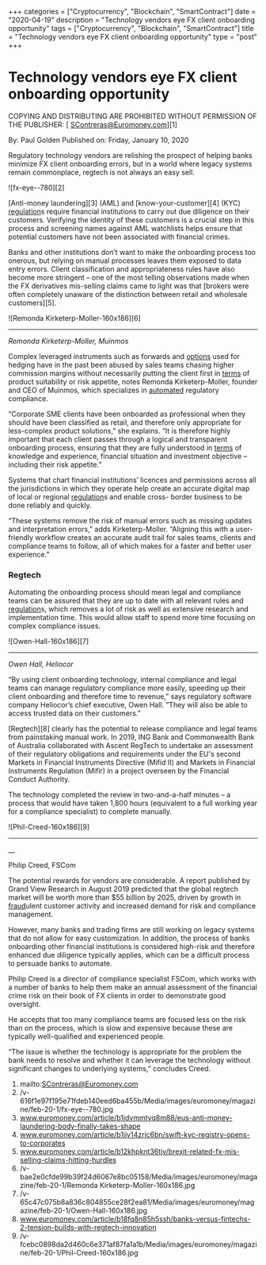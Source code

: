 +++
categories = ["Cryptocurrency", "Blockchain", "SmartContract"]
date = "2020-04-19"
description = "Technology vendors eye FX client onboarding opportunity"
tags = ["Cryptocurrency", "Blockchain", "SmartContract"]
title = "Technology vendors eye FX client onboarding opportunity"
type = "post"
+++

#  Technology vendors eye FX client onboarding opportunity

COPYING AND DISTRIBUTING ARE PROHIBITED WITHOUT PERMISSION OF THE
PUBLISHER: [ SContreras@Euromoney.com][1]

By:  Paul Golden  Published on:  Friday, January 10, 2020

Regulatory technology vendors are relishing the prospect of helping
banks minimize FX client onboarding errors, but in a world where legacy
systems remain commonplace, regtech is not always an easy sell.

![fx-eye--780][2]

[Anti-money laundering][3] (AML) and [know-your-customer][4] (KYC) [regulation](https://www.playgroundfx.com/blog/forex-broker-regulation/)s require financial institutions to carry out due diligence on their customers. Verifying the identity of these customers is a crucial step in this process and screening names against AML watchlists helps ensure that potential customers have not been associated with financial crimes.

Banks and other institutions don’t want to make the onboarding process
too onerous, but relying on manual processes leaves them exposed to data
entry errors. Client classification and appropriateness rules have also
become more stringent – one of the most telling observations made when
the FX derivatives mis-selling claims came to light was that [brokers
were often completely unaware of the distinction between retail and
wholesale customers][5].

![Remonda Kirketerp-Moller-160x186][6]  
  
---  
  
 _Remonda Kirketerp-Moller, Muinmos_  
  
Complex leveraged instruments such as forwards and [options](https://www.fixpro.org/post/options-liquidity/) used for
hedging have in the past been abused by sales teams chasing higher
commission margins without necessarily putting the client first in [terms](https://www.fintechee.com/terms/)
of product suitability or risk appetite, notes Remonda Kirketerp-Moller,
founder and CEO of Muinmos, which specializes in [automated](https://www.fintechee.com/features/automated-forex-trading/) regulatory
compliance.

“Corporate SME clients have been onboarded as professional when they
should have been classified as retail, and therefore only appropriate
for less-complex product solutions,” she explains. “It is therefore
highly important that each client passes through a logical and
transparent onboarding process, ensuring that they are fully understood
in [terms](https://www.fintechee.com/terms/) of knowledge and experience, financial situation and investment
objective – including their risk appetite.”

Systems that chart financial institutions’ licences and permissions
across all the jurisdictions in which they operate help create an
accurate digital map of local or regional [regulation](https://www.playgroundfx.com/blog/forex-broker-regulation/)s and enable cross-
border business to be done reliably and quickly.

“These systems remove the risk of manual errors such as missing updates
and interpretation errors,” adds Kirketerp-Moller. “Aligning this with a
user-friendly workflow creates an accurate audit trail for sales teams,
clients and compliance teams to follow, all of which makes for a faster
and better user experience.”

### Regtech

Automating the onboarding process should mean legal and compliance teams
can be assured that they are up to date with all relevant rules and
[regulation](https://www.playgroundfx.com/blog/forex-broker-regulation/)s, which removes a lot of risk as well as extensive research
and implementation time. This would allow staff to spend more time
focusing on complex compliance issues.

![Owen-Hall-160x186][7]  
  
---  
  
 _Owen Hall, Heliocor_  
  
“By using client onboarding technology, internal compliance and legal
teams can manage regulatory compliance more easily, speeding up their
client onboarding and therefore time to revenue,” says regulatory
software company Heliocor’s chief executive, Owen Hall. “They will also
be able to access trusted data on their customers.”

[Regtech][8] clearly has the potential to release compliance and legal
teams from painstaking manual work. In 2019, ING Bank and Commonwealth
Bank of Australia collaborated with Ascent RegTech to undertake an
assessment of their regulatory obligations and requirements under the
EU's second Markets in Financial Instruments Directive (Mifid II) and
Markets in Financial Instruments Regulation (Mifir) in a project
overseen by the Financial Conduct Authority.

The technology completed the review in two-and-a-half minutes – a
process that would have taken 1,800 hours (equivalent to a full working
year for a compliance specialist) to complete manually.

![Phil-Creed-160x186][9]  
  
---  
 __

Philip Creed, FSCom  
  
The potential rewards for vendors are considerable. A report published
by Grand View Research in August 2019 predicted that the global regtech
market will be worth more than $55 billion by 2025, driven by growth in
[fraud](https://www.letsplayfx.com/blog/cryptocurrency-fraud/)ulent customer activity and increased demand for risk and
compliance management.

However, many banks and trading firms are still working on legacy
systems that do not allow for easy customization. In addition, the
process of banks onboarding other financial institutions is considered
high-risk and therefore enhanced due diligence typically applies, which
can be a difficult process to persuade banks to automate.

Philip Creed is a director of compliance specialist FSCom, which works
with a number of banks to help them make an annual assessment of the
financial crime risk on their book of FX clients in order to demonstrate
good oversight.

He accepts that too many compliance teams are focused less on the risk
than on the process, which is slow and expensive because these are
typically well-qualified and experienced people.

“The issue is whether the technology is appropriate for the problem the
bank needs to resolve and whether it can leverage the technology without
significant changes to underlying systems,” concludes Creed.

   1. mailto:SContreras@Euromoney.com
   2. /v-616f1e97f195e71fdeb140eed6ba455b/Media/images/euromoney/magazine/feb-20-1/fx-eye--780.jpg
   3. www.euromoney.com/article/b1jdvmmtyq8m88/eus-anti-money-laundering-body-finally-takes-shape
   4. www.euromoney.com/article/b1jjv14zrjc6bn/swift-kyc-registry-opens-to-corporates
   5. www.euromoney.com/article/b12khpknt36tjv/brexit-related-fx-mis-selling-claims-hitting-hurdles
   6. /v-bae2e0cfde99b39f24d6067e8bc05158/Media/images/euromoney/magazine/feb-20-1/Remonda Kirketerp-Moller-160x186.jpg
   7. /v-65c47c075b8a836c804855ce28f2ea81/Media/images/euromoney/magazine/feb-20-1/Owen-Hall-160x186.jpg
   8. www.euromoney.com/article/b18fq8n85h5ssh/banks-versus-fintechs-2-tension-builds-with-regtech-innovation
   9. /v-fcebc0898da2d460c6e371af87fa1a1b/Media/images/euromoney/magazine/feb-20-1/Phil-Creed-160x186.jpg